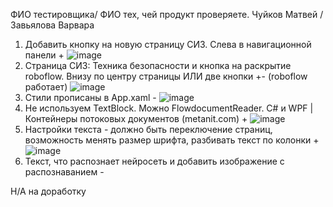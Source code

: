 ФИО тестировщика/ ФИО тех, чей продукт проверяете.
Чуйков Матвей / Завьялова Варвара

1. Добавить кнопку на новую страницу СИЗ. Слева в навигационной панели +
![image](https://user-images.githubusercontent.com/97594112/197121388-f43cb701-8160-41df-9f71-73a783a8378f.png)
2. Страница СИЗ: Техника безопасности и кнопка на раскрытие roboflow. Внизу по центру страницы ИЛИ две кнопки +- (roboflow работает)
![image](https://user-images.githubusercontent.com/97594112/197121350-03d839b9-5d5e-4cf9-9794-20ddb8228115.png)
3. Стили прописаны в App.xaml -
![image](https://user-images.githubusercontent.com/97594112/197121580-06c1e012-e63b-4c3f-bef5-be2ad6a233fc.png)
4. Не используем TextBlock. Можно FlowdocumentReader. C# и WPF | Контейнеры потоковых документов (metanit.com) +
![image](https://user-images.githubusercontent.com/97594112/197122868-1ff81d90-dd1d-4040-97c7-da80bae8362e.png)
5. Настройки текста - должно быть переключение страниц, возможность менять размер шрифта, разбивать текст по колонки +
![image](https://user-images.githubusercontent.com/97594112/197122763-fe7638ff-73e6-4cd2-8996-61ba04c4540e.png)
6. Текст, что распознает нейросеть и добавить изображение с распознаванием -

Н/А на доработку
